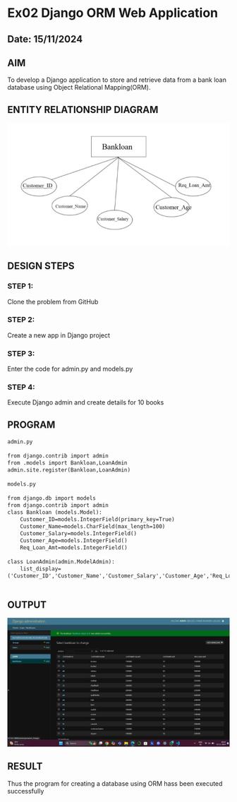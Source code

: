 # Ex02 Django ORM Web Application
## Date: 15/11/2024

## AIM
To develop a Django application to store and retrieve data from a bank loan database using Object Relational Mapping(ORM).

## ENTITY RELATIONSHIP DIAGRAM
![alt text](<WhatsApp Image 2024-11-15 at 09.40.39_e32550ef.jpg>)


## DESIGN STEPS

### STEP 1:
Clone the problem from GitHub

### STEP 2:
Create a new app in Django project

### STEP 3:
Enter the code for admin.py and models.py

### STEP 4:
Execute Django admin and create details for 10 books

## PROGRAM
```
admin.py

from django.contrib import admin
from .models import Bankloan,LoanAdmin
admin.site.register(Bankloan,LoanAdmin)

models.py

from django.db import models
from django.contrib import admin
class Bankloan (models.Model):
    Customer_ID=models.IntegerField(primary_key=True)
    Customer_Name=models.CharField(max_length=100)
    Customer_Salary=models.IntegerField()
    Customer_Age=models.IntegerField()
    Req_Loan_Amt=models.IntegerField()
 
class LoanAdmin(admin.ModelAdmin):
    list_display=('Customer_ID','Customer_Name','Customer_Salary','Customer_Age','Req_Loan_Amt')


```


## OUTPUT
![alt text](<Screenshot 2024-11-15 094419.png>)

## RESULT
Thus the program for creating a database using ORM hass been executed successfully
